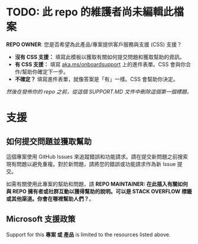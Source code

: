 ﻿# TODO: 此 repo 的維護者尚未編輯此檔案

**REPO OWNER**: 您是否希望為此產品/專案提供客戶服務與支援 (CSS) 支援？

- **沒有 CSS 支援：** 填寫此模板以獲取有關如何提交問題和獲取幫助的資訊。
- **有 CSS 支援：** 填寫 [aka.ms/onboardsupport](https://aka.ms/onboardsupport) 上的進件表單。CSS 會與你合作/幫助你確定下一步。
- **不確定？** 填寫進件表單，就像答案是「有」一樣。CSS 會幫助你決定。

*然後在發佈你的 repo 之前，從這個 SUPPORT.MD 文件中刪除這個第一個標題。*

# 支援

## 如何提交問題並獲取幫助

這個專案使用 GitHub Issues 來追蹤錯誤和功能請求。請在提交新問題之前搜索現有問題以避免重複。對於新問題，請將您的錯誤或功能請求作為新 Issue 提交。

如需有關使用此專案的幫助和問題，請 **REPO MAINTAINER: 在此插入有關如何與 REPO 擁有者或社群互動以獲得幫助的說明。可以是 STACK OVERFLOW 標籤或其他渠道。你會在哪裡幫助人們？**。

## Microsoft 支援政策

Support for this **專案 或 產品** is limited to the resources listed above.

